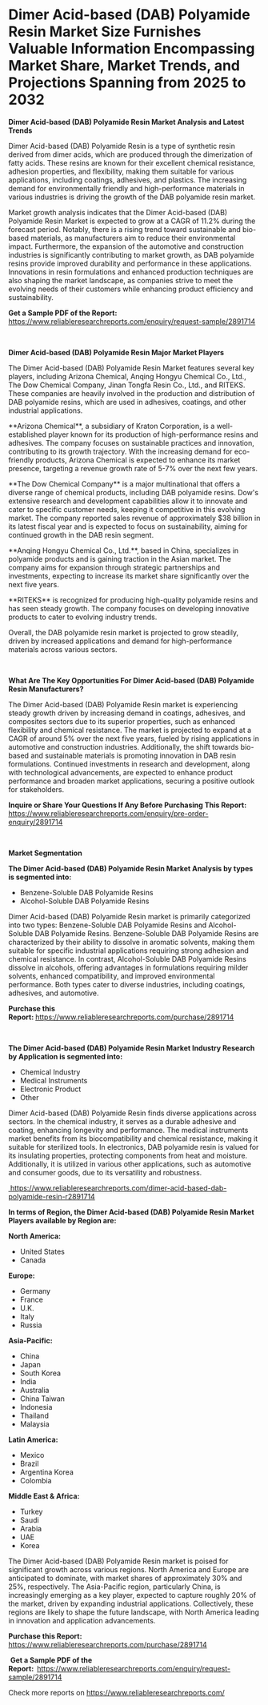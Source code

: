 <p><h1>Dimer Acid-based (DAB) Polyamide Resin Market Size Furnishes Valuable Information Encompassing Market Share, Market Trends, and Projections Spanning from 2025 to 2032</h1></p><p><strong>Dimer Acid-based (DAB) Polyamide Resin Market Analysis and Latest Trends</strong></p>
<p><p>Dimer Acid-based (DAB) Polyamide Resin is a type of synthetic resin derived from dimer acids, which are produced through the dimerization of fatty acids. These resins are known for their excellent chemical resistance, adhesion properties, and flexibility, making them suitable for various applications, including coatings, adhesives, and plastics. The increasing demand for environmentally friendly and high-performance materials in various industries is driving the growth of the DAB polyamide resin market.</p><p>Market growth analysis indicates that the Dimer Acid-based (DAB) Polyamide Resin Market is expected to grow at a CAGR of 11.2% during the forecast period. Notably, there is a rising trend toward sustainable and bio-based materials, as manufacturers aim to reduce their environmental impact. Furthermore, the expansion of the automotive and construction industries is significantly contributing to market growth, as DAB polyamide resins provide improved durability and performance in these applications. Innovations in resin formulations and enhanced production techniques are also shaping the market landscape, as companies strive to meet the evolving needs of their customers while enhancing product efficiency and sustainability.</p></p>
<p><strong>Get a Sample PDF of the Report:&nbsp;</strong> <a href="https://www.reliableresearchreports.com/enquiry/request-sample/2891714?utm_campaign=3012&utm_medium=2&utm_source=Github&utm_content=ia&utm_term=14032025&utm_id=dimer-acid-based-dab-polyamide-resin">https://www.reliableresearchreports.com/enquiry/request-sample/2891714</a></p>
<p>&nbsp;</p>
<p><strong>Dimer Acid-based (DAB) Polyamide Resin Major Market Players</strong></p>
<p><p>The Dimer Acid-based (DAB) Polyamide Resin Market features several key players, including Arizona Chemical, Anqing Hongyu Chemical Co., Ltd., The Dow Chemical Company, Jinan Tongfa Resin Co., Ltd., and RITEKS. These companies are heavily involved in the production and distribution of DAB polyamide resins, which are used in adhesives, coatings, and other industrial applications.</p><p>**Arizona Chemical**, a subsidiary of Kraton Corporation, is a well-established player known for its production of high-performance resins and adhesives. The company focuses on sustainable practices and innovation, contributing to its growth trajectory. With the increasing demand for eco-friendly products, Arizona Chemical is expected to enhance its market presence, targeting a revenue growth rate of 5-7% over the next few years.</p><p>**The Dow Chemical Company** is a major multinational that offers a diverse range of chemical products, including DAB polyamide resins. Dow's extensive research and development capabilities allow it to innovate and cater to specific customer needs, keeping it competitive in this evolving market. The company reported sales revenue of approximately $38 billion in its latest fiscal year and is expected to focus on sustainability, aiming for continued growth in the DAB resin segment.</p><p>**Anqing Hongyu Chemical Co., Ltd.**, based in China, specializes in polyamide products and is gaining traction in the Asian market. The company aims for expansion through strategic partnerships and investments, expecting to increase its market share significantly over the next five years.</p><p>**RITEKS** is recognized for producing high-quality polyamide resins and has seen steady growth. The company focuses on developing innovative products to cater to evolving industry trends.</p><p>Overall, the DAB polyamide resin market is projected to grow steadily, driven by increased applications and demand for high-performance materials across various sectors.</p></p>
<p>&nbsp;</p>
<p><strong>What Are The Key Opportunities For Dimer Acid-based (DAB) Polyamide Resin Manufacturers?</strong></p>
<p><p>The Dimer Acid-based (DAB) Polyamide Resin market is experiencing steady growth driven by increasing demand in coatings, adhesives, and composites sectors due to its superior properties, such as enhanced flexibility and chemical resistance. The market is projected to expand at a CAGR of around 5% over the next five years, fueled by rising applications in automotive and construction industries. Additionally, the shift towards bio-based and sustainable materials is promoting innovation in DAB resin formulations. Continued investments in research and development, along with technological advancements, are expected to enhance product performance and broaden market applications, securing a positive outlook for stakeholders.</p></p>
<p><strong>Inquire or Share Your Questions If Any Before Purchasing This Report:</strong> <a href="https://www.reliableresearchreports.com/enquiry/pre-order-enquiry/2891714?utm_campaign=3012&utm_medium=2&utm_source=Github&utm_content=ia&utm_term=14032025&utm_id=dimer-acid-based-dab-polyamide-resin">https://www.reliableresearchreports.com/enquiry/pre-order-enquiry/2891714</a></p>
<p>&nbsp;</p>
<p><strong>Market Segmentation</strong></p>
<p><strong>The Dimer Acid-based (DAB) Polyamide Resin Market Analysis by types is segmented into:</strong></p>
<p><ul><li>Benzene-Soluble DAB Polyamide Resins</li><li>Alcohol-Soluble DAB Polyamide Resins</li></ul></p>
<p><p>Dimer Acid-based (DAB) Polyamide Resin market is primarily categorized into two types: Benzene-Soluble DAB Polyamide Resins and Alcohol-Soluble DAB Polyamide Resins. Benzene-Soluble DAB Polyamide Resins are characterized by their ability to dissolve in aromatic solvents, making them suitable for specific industrial applications requiring strong adhesion and chemical resistance. In contrast, Alcohol-Soluble DAB Polyamide Resins dissolve in alcohols, offering advantages in formulations requiring milder solvents, enhanced compatibility, and improved environmental performance. Both types cater to diverse industries, including coatings, adhesives, and automotive.</p></p>
<p><strong>Purchase this Report:&nbsp;</strong><a href="https://www.reliableresearchreports.com/purchase/2891714?utm_campaign=3012&utm_medium=2&utm_source=Github&utm_content=ia&utm_term=14032025&utm_id=dimer-acid-based-dab-polyamide-resin">https://www.reliableresearchreports.com/purchase/2891714</a></p>
<p>&nbsp;</p>
<p><strong>The Dimer Acid-based (DAB) Polyamide Resin Market Industry Research by Application is segmented into:</strong></p>
<p><ul><li>Chemical Industry</li><li>Medical Instruments</li><li>Electronic Product</li><li>Other</li></ul></p>
<p><p>Dimer Acid-based (DAB) Polyamide Resin finds diverse applications across sectors. In the chemical industry, it serves as a durable adhesive and coating, enhancing longevity and performance. The medical instruments market benefits from its biocompatibility and chemical resistance, making it suitable for sterilized tools. In electronics, DAB polyamide resin is valued for its insulating properties, protecting components from heat and moisture. Additionally, it is utilized in various other applications, such as automotive and consumer goods, due to its versatility and robustness.</p></p>
<p><a href="https://www.reliableresearchreports.com/dimer-acid-based-dab-polyamide-resin-r2891714?utm_campaign=3012&utm_medium=2&utm_source=Github&utm_content=ia&utm_term=14032025&utm_id=dimer-acid-based-dab-polyamide-resin">&nbsp;https://www.reliableresearchreports.com/dimer-acid-based-dab-polyamide-resin-r2891714</a></p>
<p><strong>In terms of Region, the Dimer Acid-based (DAB) Polyamide Resin Market Players available by Region are:</strong></p>
<p>
    <p> <strong> North America: </strong>
        <ul>
            <li>United States</li>
            <li>Canada</li>
        </ul>
        </p> 
    <p> <strong> Europe: </strong>
        <ul>
            <li>Germany</li>
            <li>France</li>
            <li>U.K.</li>
            <li>Italy</li>
            <li>Russia</li>
        </ul>
        </p> 
    <p> <strong> Asia-Pacific: </strong>
        <ul>
            <li>China</li>
            <li>Japan</li>
            <li>South Korea</li>
            <li>India</li>
            <li>Australia</li>
            <li>China Taiwan</li>
            <li>Indonesia</li>
            <li>Thailand</li>
            <li>Malaysia</li>
        </ul>
        </p> 
    <p> <strong> Latin America: </strong>
        <ul>
            <li>Mexico</li>
            <li>Brazil</li>
            <li>Argentina Korea</li>
            <li>Colombia</li>
        </ul>
        </p> 
    <p> <strong> Middle East & Africa: </strong>
        <ul>
            <li>Turkey</li>
            <li>Saudi</li>
            <li>Arabia</li>
            <li>UAE</li>
            <li>Korea</li>
        </ul>
    </p>
    </p>
<p><p>The Dimer Acid-based (DAB) Polyamide Resin market is poised for significant growth across various regions. North America and Europe are anticipated to dominate, with market shares of approximately 30% and 25%, respectively. The Asia-Pacific region, particularly China, is increasingly emerging as a key player, expected to capture roughly 20% of the market, driven by expanding industrial applications. Collectively, these regions are likely to shape the future landscape, with North America leading in innovation and application advancements.</p></p>
<p><strong>Purchase this Report: </strong><a href="https://www.reliableresearchreports.com/purchase/2891714?utm_campaign=3012&utm_medium=2&utm_source=Github&utm_content=ia&utm_term=14032025&utm_id=dimer-acid-based-dab-polyamide-resin">https://www.reliableresearchreports.com/purchase/2891714</a></p>
<p>&nbsp;<strong>Get a Sample PDF of the Report:&nbsp;&nbsp;</strong><a href="https://www.reliableresearchreports.com/enquiry/request-sample/2891714?utm_campaign=3012&utm_medium=2&utm_source=Github&utm_content=ia&utm_term=14032025&utm_id=dimer-acid-based-dab-polyamide-resin">https://www.reliableresearchreports.com/enquiry/request-sample/2891714</a></p>
<p><strong></strong></p>
<p>Check more reports on <a href="https://www.reliableresearchreports.com/?utm_campaign=3012&utm_medium=2&utm_source=Github&utm_content=ia&utm_term=14032025&utm_id=dimer-acid-based-dab-polyamide-resin">https://www.reliableresearchreports.com/</a></p>